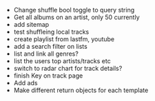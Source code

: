 - Change shuffle bool toggle to query string
- Get all albums on an artist, only 50 currently
- add sitemap
- test shuffleing local tracks
- create playlist from lastfm, youtube
- add a search filter on lists
- list and link all genres?
- list the users top artists/tracks etc
- switch to radar chart for track details?
- finish Key on track page
- Add ads
- Make different return objects for each template
